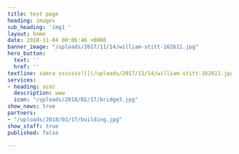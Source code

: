 ```yaml
---
title: test page
heading: images
sub_heading: 'img1 '
layout: home
date: 2018-11-04 00:06:46 +0000
banner_image: "/uploads/2017/11/14/william-stitt-162611.jpg"
hero_button:
  text: ''
  href: ''
textline: samra sssssss![](/uploads/2017/11/14/william-stitt-162611.jpg)
services:
- heading: azaz
  description: www
  icon: "/uploads/2018/02/17/bridge3.jpg"
show_news: true
partners:
- "/uploads/2018/02/17/building.jpg"
show_staff: true
published: false

---
```

